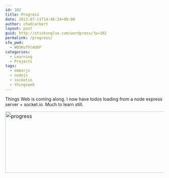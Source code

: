 ```yaml
---
id: 102
title: Progress
date: 2013-07-11T14:46:24+00:00
author: chadcarbert
layout: post
guid: http://sticksnglue.com/wordpress/?p=102
permalink: /progress/
sfw_pwd:
  - W05KufVlmUbF
categories:
  - Learning
  - Projects
tags:
  - emberjs
  - nodejs
  - socketio
  - thingsweb
---
```

Things Web is coming along. I now have todos loading from a node express server + socket.io. Much to learn still.

<img class="alignnone size-full wp-image-104" style="line-height: 1.714285714; font-size: 1rem;" alt="progress" src="/wordpress/2013/07/progress.png" width="994" height="195" srcset="/wordpress/2013/07/progress.png 994w, /wordpress/2013/07/progress-300x58.png 300w, /wordpress/2013/07/progress-624x122.png 624w" sizes="(max-width: 994px) 100vw, 994px" />